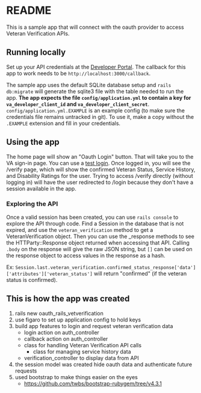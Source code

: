 # README

This is a sample app that will connect with the oauth provider to access Veteran Verification APIs.

## Running locally

Set up your API credentials at the [Developer Portal](https://developer.va.gov/apply).  The callback for this app to work needs to be `http://localhost:3000/callback`.

The sample app uses the default SQLite database setup and `rails db:migrate` will generate the sqlite3 file with the table needed to run the app.  **The app expects the file `config/application.yml` to contain a key for `va_developer_client_id` and `va_developer_client_secret`**.  `config/application.yml.EXAMPLE` is an example config (to make sure the credentials file remains untracked in git).  To use it, make a copy without the `.EXAMPLE` extension and fill in your credentials.

## Using the app

The home page will show an "Oauth Login" button.  That will take you to the VA sign-in page.  You can use a [test login](https://github.com/department-of-veterans-affairs/vets-api-clients/blob/master/test_accounts.md).  Once logged in, you will see the /verify page, which will show the confirmed Veteran Status, Service History, and Disability Ratings for the user.  Trying to access /verify directly (without logging in) will have the user redirected to /login because they don't have a session available in the app.

### Exploring the API

Once a valid session has been created, you can use `rails console` to explore the API through code.  Find a Session in the database that is not expired, and use the `veteran_verification` method to get a VeteranVerification object.  Then you can use the _response methods to see the HTTParty::Response object returned when accessing that API.  Calling `.body` on the response will give the raw JSON string, but `[]` can be used on the response object to access values in the response as a hash.

Ex: `Session.last.veteran_verification.confirmed_status_response['data']['attributes']['veteran_status']` will return "confirmed" (if the veteran status is confirmed).

## This is how the app was created
1. rails new oauth_rails_vetverification
2. use figaro to set up application config to hold keys
3. build app features to login and request veteran verification data 
    * login action on auth_controller
    * callback action on auth_controller
    * class for handling Veteran Verification API calls
      * class for managing service history data
    * verification_controller to display data from API
4. the session model was created hide oauth data and authenticate future requests
5. used bootstrap to make things easier on the eyes
    * https://github.com/twbs/bootstrap-rubygem/tree/v4.3.1
